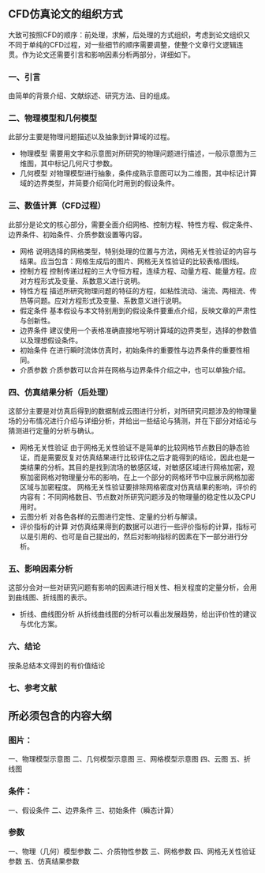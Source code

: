 ## CFD仿真论文的组织方式
大致可按照CFD的顺序：前处理，求解，后处理的方式组织，考虑到论文组织又不同于单纯的CFD过程，对一些细节的顺序需要调整，使整个文章行文逻辑连贯。作为论文还需要引言和影响因素分析两部分，详细如下。
### 一、引言
由简单的背景介绍、文献综述、研究方法、目的组成。
### 二、物理模型和几何模型
此部分主要是物理问题描述以及抽象到计算域的过程。
* 物理模型
需要用文字和示意图对所研究的物理问题进行描述，一般示意图为三维图，其中标记几何尺寸参数。
* 几何模型
对物理模型进行抽象，条件成熟示意图可以为二维图，其中标记计算域的边界类型，并简要介绍简化时用到的假设条件。
### 三、数值计算（CFD过程）
此部分是论文的核心部分，需要全面介绍网格、控制方程、特性方程、假定条件、边界条件、初始条件、介质参数设置等内容。
* 网格
说明选择的网格类型，特别处理的位置与方法，网格无关性验证的内容与结果。应当包含：网格生成后的图片、网格无关性验证的比较表格/图线。
* 控制方程
控制传递过程的三大守恒方程，连续方程、动量方程、能量方程。应对方程形式及变量、系数意义进行说明。
* 特性方程
描述所研究物理问题的特征的方程，如粘性流动、湍流、两相流、传热等问题。应对方程形式及变量、系数意义进行说明。
* 假定条件
基本假设与本文特别用到的假设条件要重点介绍，反映文章的严肃性与创新性。
* 边界条件
建议使用一个表格准确直接地写明计算域的边界类型，选择的参数值以及理想假设条件。
* 初始条件
在进行瞬时流体仿真时，初始条件的重要性与边界条件的重要性相同。
* 介质参数
介质参数可以合并在网格与边界条件介绍之中，也可以单独介绍。
### 四、仿真结果分析（后处理）
这部分主要是对仿真后得到的数据制成云图进行分析，对所研究问题涉及的物理量场的分布情况进行介绍与详细分析，并给出一些结论与猜测，并在下部分对结论与猜测进行定量的分析与确认。
* 网格无关性验证
由于网格无关性验证不是简单的比较网格节点数目的静态验证，而是需要反复对仿真结果进行比较评估之后才能得到的结论，因此也是一类结果的分析。其目的是找到流场的敏感区域，对敏感区域进行网格加密，观察加密网格对物理量分布的影响，在上一个部分的网格环节中应展示网格加密区域与加密程度。
网格无关性验证要排除网格密度对仿真结果的影响，评价的内容有：不同网格数目、节点数对所研究问题涉及的物理量的稳定性以及CPU用时。
* 云图分析
对各色各样的云图进行定性、定量的分析与解读。
* 评价指标的计算
对仿真结果得到的数据可以进行一些评价指标的计算，指标可以是引用的、也可是自己提出的，然后对影响指标的因素在下一部分进行分析。　
### 五、影响因素分析
这部分会对一些对研究问题有影响的因素进行相关性、相关程度的定量分析，会用到曲线图、折线图的表示。
* 折线、曲线图分析
从折线曲线图的分析可以看出发展趋势，给出评价性的建议与优化方案。
### 六、结论　
按条总结本文得到的有价值结论
### 七、参考文献

## 所必须包含的内容大纲
### 图片：
一、物理模型示意图
二、几何模型示意图
三、网格模型示意图
四、云图
五、折线图
### 条件：
一、假设条件
二、边界条件
三、初始条件（瞬态计算）
### 参数
一、物理（几何）模型参数
二、介质物性参数
三、网格参数
四、网格无关性验证参数
五、仿真结果参数

